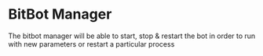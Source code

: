 # BitBot Manager

The bitbot manager will be able to start, stop & restart the bot
in order to run with new parameters or restart a particular process
